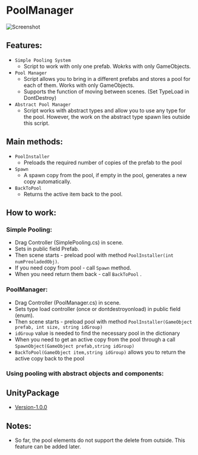 # PoolManager
![Screenshot](https://gitlab.com/ilnprj/poolmanager/uploads/a762daa4e96fe4a21bb1c258a5b86ac7/poolScreen.png)
## Features:
- `Simple Pooling System`
  - Script to work with only one prefab. Wokrks with only GameObjects.
- `Pool Manager`
  - Script allows you to bring in a different prefabs and stores a pool for each of them. Works with only GameObjects.
  - Supports the function of moving between scenes. (Set TypeLoad in DontDestroy)
- `Abstract Pool Manager`
  - Script works with abstract types and allow you to use any type for the pool. However, the work on the abstract type spawn lies outside this script.

## Main methods:
- `PoolInstaller`
  - Preloads the required number of copies of the prefab to the pool
- `Spawn`
  - A spawn copy from the pool, if empty in the pool, generates a new copy automatically. 
- `BackToPool`
  - Returns the active item back to the pool.

## How to work:
### Simple Pooling:
- Drag Controller (SimplePooling.cs) in scene.
- Sets in public field Prefab.
- Then scene starts - preload pool with method `PoolInstaller(int numPreoladedObj)`.
- If you need copy from pool - call `Spawn` method.
- When you need return them back - call `BackToPool` .

### PoolManager:
- Drag Controller (PoolManager.cs) in scene.
- Sets type load controller (once or dontdestroyonload) in public field (enum).
- Then scene starts - preload pool with method `PoolInstaller(GameObject prefab, int size, string idGroup)`
- `idGroup` value is needed to find the necessary pool in the dictionary
- When you need to get an active copy from the pool through a call `SpawnObject(GameObject prefab,string idGroup)`
- `BackToPool(GameObject item,string idGroup)` allows you to return the active copy back to the pool
### Using pooling with abstract objects and components:

## UnityPackage
- [Version-1.0.0](https://github.com/ilnprj/PoolManager/blob/release/PoolManager_v1.0.0.unitypackage)

## Notes:
- So far, the pool elements do not support the delete from outside. This feature can be added later.
